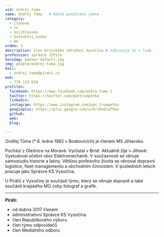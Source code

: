 ```yaml
---
uid: ondrej.tuma
name: Ondřej Tůma  	# běžně používáné jméno
category:
  - clenove
  - rv
  - msjihlavsko
  - kontaktni_osoba
  - mo
ordmo: 3
description: člen Krajského sdružení Vysočina # zobrazuje se v lide
profession: správce JiPiCe
heroImg: banner-default.jpg
img: people/ondrej-tuma.jpg
mail:
  - ondrej.tuma@pirati.cz
mob:
  - 770 113 639
profiles:
  facebook: https://www.facebook.com/ondra.tuma.1
  twitter: https://twitter.com/pantrumpetka  
  linkedin:   
  instagram: https://www.instagram.com/pan_trumpetka  
  googleplus: https://plus.google.com/u/0/+OndraTůma
  github:
  web:
  blog:

---
```


Ondřej Tůma (* 6. ledna 1982 v Boskovicích) je členem MS Jihlavsko.

Pochází z Olešnice na Moravě. Vyrůstal v Brně. Aktuálně žije v Jihlavě. Vystudoval učební obor Elektromechanik. V současnosti se věnuje samostudiu historie a latiny. Většinu profesního života se věnoval dopravní logistice, fleet managementu a obchodním činnostem. V posledních letech pracuje jako Správce KS Vysočina.

U Pirátů z Vysočiny je součástí týmu, který se věnuje dopravě a také součástí krajského MO coby fotograf a grafik.

---

**Piráti:**
* od dubna 2017 členem
* administrativní Správce KS Vysočina
* člen Republikového výboru
* člen týmu odpovídačů
* člen Mediálního odboru
